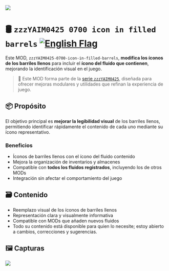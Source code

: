 ![](https://raw.githubusercontent.com/yaim0425/zzzYAIM0425-0700-icon-in-filled-barrels/main/thumbnail.png)

# 🛢️ `zzzYAIM0425 0700 icon in filled barrels` [![English Flag](https://flagcdn.com/20x15/gb.png)](https://github.com/yaim0425/zzzYAIM0425-0700-icon-in-filled-barrels/blob/main/README.md)

Este MOD, `zzzYAIM0425-0700-icon-in-filled-barrels`, **modifica los íconos de los barriles llenos** para incluir el **ícono del fluido que contienen**, mejorando la identificación visual en el juego.

> 🧩 Este MOD forma parte de la [serie `zzzYAIM0425`](https://github.com/yaim0425), diseñada para ofrecer mejoras modulares y utilidades que refinan la experiencia de juego.

## 📦 Propósito

El objetivo principal es **mejorar la legibilidad visual** de los barriles llenos, permitiendo identificar rápidamente el contenido de cada uno mediante su ícono representativo.

### Beneficios

- Íconos de barriles llenos con el ícono del fluido contenido  
- Mejora la organización de inventarios y almacenes  
- Compatible con **todos los fluidos registrados**, incluyendo los de otros MODs  
- Integración sin afectar el comportamiento del juego  

## 🗃️ Contenido

- Reemplazo visual de los íconos de barriles llenos  
- Representación clara y visualmente informativa  
- Compatible con MODs que añaden nuevos fluidos  
- Todo su contenido está disponible para quien lo necesite; estoy abierto a cambios, correcciones y sugerencias.

## 🖼️ Capturas

![](https://raw.githubusercontent.com/yaim0425/zzzYAIM0425-0700-icon-in-filled-barrels/main/Doc/base/Screenshot%20(1).png)  
